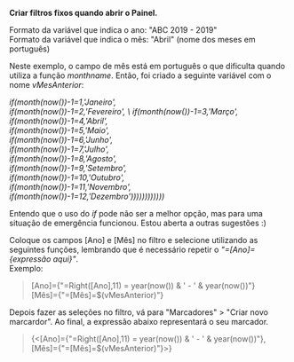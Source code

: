 **Criar filtros fixos quando abrir o Painel.**

Formato da variável que indica o ano: "ABC 2019 - 2019" \
Formato da variável que indica o mês: "Abril" (nome dos meses em português)

Neste exemplo, o campo de mês está em português o que dificulta quando utiliza a função *monthname*. Então, foi criado a seguinte variável com o nome *vMesAnterior*: 

  *if(month(now())-1=1,'Janeiro', \
	if(month(now())-1=2,'Fevereiro', \ 
  if(month(now())-1=3,'Março',  \
  if(month(now())-1=4,'Abril',  \
  if(month(now())-1=5,'Maio',  \
  if(month(now())-1=6,'Junho',  \
  if(month(now())-1=7,'Julho',  \
  if(month(now())-1=8,'Agosto',  \
  if(month(now())-1=9,'Setembro',  \
  if(month(now())-1=10,'Outubro',  \
  if(month(now())-1=11,'Novembro',  \
  if(month(now())-1=12,'Dezembro'))))))))))))*
    
Entendo que o uso do *if* pode não ser a melhor opção, mas para uma situação de emergência funcionou. Estou aberta a outras sugestões :)

Coloque os campos [Ano] e [Mês] no filtro e selecione utilizando as seguintes funções, lembrando que é necessário repetir o *"=[Ano]={expressão aqui}"*. \
Exemplo:

> [Ano]={"=Right([Ano],11) =  year(now()) & ' - ' & year(now())"} \
> [Mês]={"=[Mês]=$(vMesAnterior)"}

Depois fazer as seleções no filtro, vá para "Marcadores" > "Criar novo marcardor".
Ao final, a expressão abaixo representará o seu marcador.

> {<[Ano]={"=Right([Ano],11) =  year(now()) & ' - ' & year(now())"}, \
> [Mês]={"=[Mês]=$(vMesAnterior)"}>}
